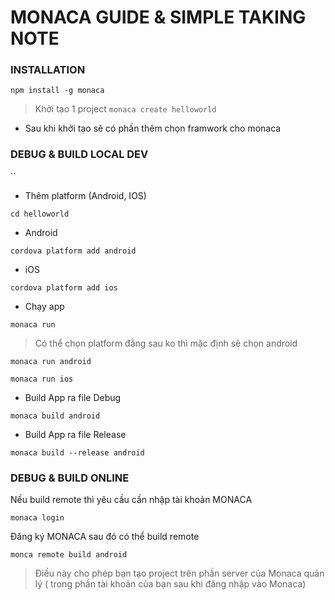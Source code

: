 # MONACA GUIDE & SIMPLE TAKING NOTE

### INSTALLATION
`npm install -g monaca`

> Khởi tạo 1 project
`monaca create helloworld`

* Sau khi khởi tạo sẽ có phần thêm chọn framwork cho monaca

### DEBUG & BUILD LOCAL DEV
``
* Thêm platform (Android, IOS)

`cd helloworld`

* Android

`cordova platform add android`

* iOS

`cordova platform add ios`

* Chạy app

`monaca run` 

> Có thể chọn platform đằng sau ko thì mặc định sẽ chọn android

`monaca run android`

`monaca run ios`

* Build App ra file Debug

`monaca build android`

* Build App ra file Release 

`monaca build --release android`

### DEBUG & BUILD ONLINE

Nếu build remote thì yêu cầu cần nhập tài khoản MONACA 

`monaca login`

Đăng ký MONACA sau đó có thể build remote 

`monca remote build android`

> Điều này cho phép bạn tạo project trên phần server của Monaca quản lý ( trong phần tài khoản của bạn sau khi đăng nhập vào Monaca)




